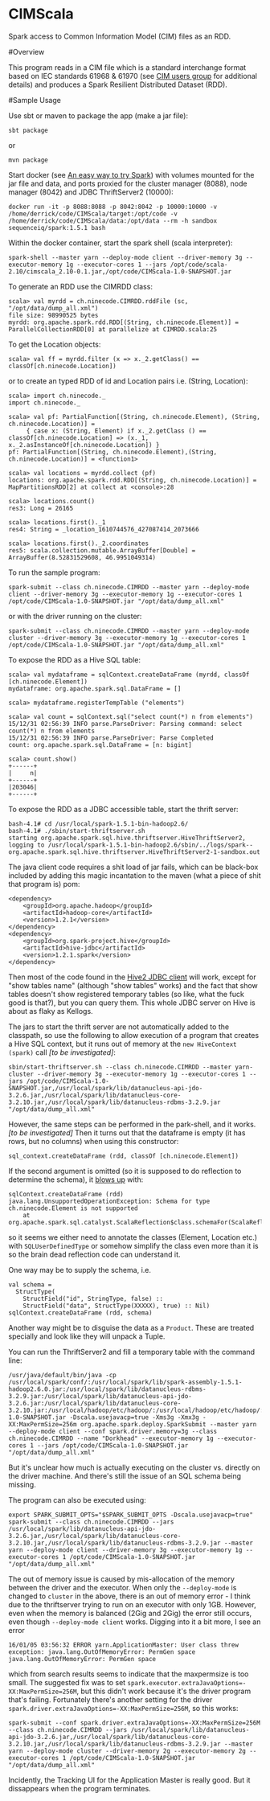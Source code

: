 CIMScala
======

Spark access to Common Information Model (CIM) files as an RDD.

#Overview

This program reads in a CIM file which is a 
standard interchange format based on IEC standards 61968 & 61970
(see [CIM users group](http://cimug.ucaiug.org/default.aspx) for additional details)
and produces a Spark Resilient Distributed Dataset (RDD).

#Sample Usage

Use sbt or maven to package the app (make a jar file):

    sbt package
or

    mvn package

Start docker (see [An easy way to try Spark](https://hub.docker.com/r/sequenceiq/spark/ "sequenceiq/spark"))
with volumes mounted for the jar file and data, and ports proxied for the
cluster manager (8088), node manager (8042) and JDBC ThriftServer2 (10000):

    docker run -it -p 8088:8088 -p 8042:8042 -p 10000:10000 -v /home/derrick/code/CIMScala/target:/opt/code -v /home/derrick/code/CIMScala/data:/opt/data --rm -h sandbox sequenceiq/spark:1.5.1 bash

Within the docker container, start the spark shell (scala interpreter):

    spark-shell --master yarn --deploy-mode client --driver-memory 3g --executor-memory 1g --executor-cores 1 --jars /opt/code/scala-2.10/cimscala_2.10-0.1.jar,/opt/code/CIMScala-1.0-SNAPSHOT.jar

To generate an RDD use the CIMRDD class:

    scala> val myrdd = ch.ninecode.CIMRDD.rddFile (sc, "/opt/data/dump_all.xml")
    file size: 98990525 bytes
    myrdd: org.apache.spark.rdd.RDD[(String, ch.ninecode.Element)] = ParallelCollectionRDD[0] at parallelize at CIMRDD.scala:25

To get the Location objects:

    scala> val ff = myrdd.filter (x => x._2.getClass() == classOf[ch.ninecode.Location])

or to create an typed RDD of id and Location pairs i.e. (String, Location):

    scala> import ch.ninecode._
    import ch.ninecode._
    
    scala> val pf: PartialFunction[(String, ch.ninecode.Element), (String, ch.ninecode.Location)] =
         { case x: (String, Element) if x._2.getClass () == classOf[ch.ninecode.Location] => (x._1, x._2.asInstanceOf[ch.ninecode.Location]) }
    pf: PartialFunction[(String, ch.ninecode.Element),(String, ch.ninecode.Location)] = <function1>

    scala> val locations = myrdd.collect (pf)
    locations: org.apache.spark.rdd.RDD[(String, ch.ninecode.Location)] = MapPartitionsRDD[2] at collect at <console>:28
    
    scala> locations.count()
    res3: Long = 26165

    scala> locations.first()._1
    res4: String = _location_1610744576_427087414_2073666

    scala> locations.first()._2.coordinates
    res5: scala.collection.mutable.ArrayBuffer[Double] = ArrayBuffer(8.52831529608, 46.9951049314)

To run the sample program:

    spark-submit --class ch.ninecode.CIMRDD --master yarn --deploy-mode client --driver-memory 3g --executor-memory 1g --executor-cores 1 /opt/code/CIMScala-1.0-SNAPSHOT.jar "/opt/data/dump_all.xml"
or with the driver running on the cluster:

    spark-submit --class ch.ninecode.CIMRDD --master yarn --deploy-mode cluster --driver-memory 3g --executor-memory 1g --executor-cores 1 /opt/code/CIMScala-1.0-SNAPSHOT.jar "/opt/data/dump_all.xml"

To expose the RDD as a Hive SQL table:

    scala> val mydataframe = sqlContext.createDataFrame (myrdd, classOf [ch.ninecode.Element])
    mydataframe: org.apache.spark.sql.DataFrame = []

    scala> mydataframe.registerTempTable ("elements")

    scala> val count = sqlContext.sql("select count(*) n from elements")
    15/12/31 02:56:39 INFO parse.ParseDriver: Parsing command: select count(*) n from elements
    15/12/31 02:56:39 INFO parse.ParseDriver: Parse Completed
    count: org.apache.spark.sql.DataFrame = [n: bigint]

    scala> count.show()
    +------+
    |     n|
    +------+
    |203046|
    +------+

To expose the RDD as a JDBC accessible table, start the thrift server:

    bash-4.1# cd /usr/local/spark-1.5.1-bin-hadoop2.6/
    bash-4.1# ./sbin/start-thriftserver.sh
    starting org.apache.spark.sql.hive.thriftserver.HiveThriftServer2, logging to /usr/local/spark-1.5.1-bin-hadoop2.6/sbin/../logs/spark--org.apache.spark.sql.hive.thriftserver.HiveThriftServer2-1-sandbox.out

The java client code requires a shit load of jar fails, which can be black-box included by adding this magic incantation to the maven (what a piece of shit that program is) pom:

    <dependency>
        <groupId>org.apache.hadoop</groupId>
        <artifactId>hadoop-core</artifactId>
        <version>1.2.1</version>
    </dependency>
    <dependency>
        <groupId>org.spark-project.hive</groupId>
        <artifactId>hive-jdbc</artifactId>
        <version>1.2.1.spark</version>
    </dependency>

Then most of the code found in the [Hive2 JDBC client](https://cwiki.apache.org/confluence/display/Hive/HiveServer2+Clients#HiveServer2Clients-JDBC) will work, except for "show tables name" (although "show tables" works) and the fact
that show tables doesn't show registered temporary tables (so like, what the fuck good is that?), but you can query them.
This whole JDBC server on Hive is about as flaky as Kellogs.

The jars to start the thrift server are not automatically added to the classpath,
so use the following to allow execution of a program that creates a Hive SQL context,
but it runs out of memory at the `new HiveContext (spark)` call _[to be investigated]_:

    sbin/start-thriftserver.sh --class ch.ninecode.CIMRDD --master yarn-cluster --driver-memory 3g --executor-memory 1g --executor-cores 1 --jars /opt/code/CIMScala-1.0-SNAPSHOT.jar,/usr/local/spark/lib/datanucleus-api-jdo-3.2.6.jar,/usr/local/spark/lib/datanucleus-core-3.2.10.jar,/usr/local/spark/lib/datanucleus-rdbms-3.2.9.jar "/opt/data/dump_all.xml"

However, the same steps can be performed in the park-shell, and it works. _[to be investigated]_
Then it turns out that the dataframe is empty (it has rows, but no columns) when using this constructor:

    sql_context.createDataFrame (rdd, classOf [ch.ninecode.Element])

If the second argument is omitted (so it is supposed to do reflection to determine the schema),
it [blows up](https://github.com/apache/spark/blob/master/sql/catalyst/src/main/scala/org/apache/spark/sql/catalyst/ScalaReflection.scala) with:

    sqlContext.createDataFrame (rdd)
    java.lang.UnsupportedOperationException: Schema for type ch.ninecode.Element is not supported
        at org.apache.spark.sql.catalyst.ScalaReflection$class.schemaFor(ScalaReflection.scala:153)

so it seems we either need to annotate the classes (Element, Location etc.) with `SQLUserDefinedType`
or somehow simplify the class even more than it is so the brain dead reflection code can understand it.

One way may be to supply the schema, i.e.

    val schema =
      StructType(
        StructField("id", StringType, false) ::
        StructField("data", StructType(XXXXX), true) :: Nil)
    sqlContext.createDataFrame (rdd, schema)

Another way might be to disguise the data as a `Product`. These are treated specially and look like they will unpack a Tuple.

You can run the ThriftServer2 and fill a temporary table with the command line:

    /usr/java/default/bin/java -cp /usr/local/spark/conf/:/usr/local/spark/lib/spark-assembly-1.5.1-hadoop2.6.0.jar:/usr/local/spark/lib/datanucleus-rdbms-3.2.9.jar:/usr/local/spark/lib/datanucleus-api-jdo-3.2.6.jar:/usr/local/spark/lib/datanucleus-core-3.2.10.jar:/usr/local/hadoop/etc/hadoop/:/usr/local/hadoop/etc/hadoop/:/opt/code/CIMScala-1.0-SNAPSHOT.jar -Dscala.usejavacp=true -Xms3g -Xmx3g -XX:MaxPermSize=256m org.apache.spark.deploy.SparkSubmit --master yarn --deploy-mode client --conf spark.driver.memory=3g --class ch.ninecode.CIMRDD --name "Dorkhead" --executor-memory 1g --executor-cores 1 --jars /opt/code/CIMScala-1.0-SNAPSHOT.jar "/opt/data/dump_all.xml"

But it's unclear how much is actually executing on the cluster vs. directly on the driver machine.
And there's still the issue of an SQL schema being missing.

The program can also be executed using:

    export SPARK_SUBMIT_OPTS="$SPARK_SUBMIT_OPTS -Dscala.usejavacp=true"
    spark-submit --class ch.ninecode.CIMRDD --jars /usr/local/spark/lib/datanucleus-api-jdo-3.2.6.jar,/usr/local/spark/lib/datanucleus-core-3.2.10.jar,/usr/local/spark/lib/datanucleus-rdbms-3.2.9.jar --master yarn --deploy-mode client --driver-memory 3g --executor-memory 1g --executor-cores 1 /opt/code/CIMScala-1.0-SNAPSHOT.jar "/opt/data/dump_all.xml"

The out of memory issue is caused by mis-allocation of the memory between the driver and the executor.
When only the `--deploy-mode` is changed to `cluster` in the above, there is an out of memory error - I think due to
the thriftserver trying to run on an executor with only 1GB. However, even when the memory is balanced (2Gig and 2Gig)
the error still occurs, even though `--deploy-mode client` works. Digging into it a bit more, I see an error

    16/01/05 03:56:32 ERROR yarn.ApplicationMaster: User class threw exception: java.lang.OutOfMemoryError: PermGen space
    java.lang.OutOfMemoryError: PermGen space

which from search results seems to indicate that the maxpermsize is too small.
The suggested fix was to set `spark.executor.extraJavaOptions=-XX:MaxPermSize=256M`,
but this didn't work because it's the driver program that's failing.
Fortunately there's another setting for the driver `spark.driver.extraJavaOptions=-XX:MaxPermSize=256M`, so this works:

    spark-submit --conf spark.driver.extraJavaOptions=-XX:MaxPermSize=256M --class ch.ninecode.CIMRDD --jars /usr/local/spark/lib/datanucleus-api-jdo-3.2.6.jar,/usr/local/spark/lib/datanucleus-core-3.2.10.jar,/usr/local/spark/lib/datanucleus-rdbms-3.2.9.jar --master yarn --deploy-mode cluster --driver-memory 2g --executor-memory 2g --executor-cores 1 /opt/code/CIMScala-1.0-SNAPSHOT.jar "/opt/data/dump_all.xml"

Incidently, the Tracking UI for the Application Master is really good.
But it dissappears when the program terminates.
